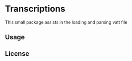 # Transcriptions

This small package assists in the loading and parsing vatt file

## Usage

## License